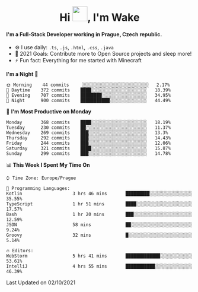 <h1 align="center">Hi <img src="https://raw.githubusercontent.com/MrWakeCZ/MrWakeCZ/master/Hi.gif" width="40px" />, I'm Wake</h1>

#### I'm a Full-Stack Developer working in Prague, Czech republic.
- ⚙️ I use daily: `.ts`, `.js`, `.html`, `.css`, `.java`
- 🥅 2021 Goals: Contribute more to Open Source projects and sleep more!
- ⚡ Fun fact: Everything for me started with Minecraft

<!--START_SECTION:waka-->
**I'm a Night 🦉** 

```text
🌞 Morning    44 commits     ░░░░░░░░░░░░░░░░░░░░░░░░░   2.17% 
🌆 Daytime    372 commits    ████░░░░░░░░░░░░░░░░░░░░░   18.39% 
🌃 Evening    707 commits    ████████░░░░░░░░░░░░░░░░░   34.95% 
🌙 Night      900 commits    ███████████░░░░░░░░░░░░░░   44.49%

```
📅 **I'm Most Productive on Monday** 

```text
Monday       368 commits    ████░░░░░░░░░░░░░░░░░░░░░   18.19% 
Tuesday      230 commits    ██░░░░░░░░░░░░░░░░░░░░░░░   11.37% 
Wednesday    269 commits    ███░░░░░░░░░░░░░░░░░░░░░░   13.3% 
Thursday     292 commits    ███░░░░░░░░░░░░░░░░░░░░░░   14.43% 
Friday       244 commits    ███░░░░░░░░░░░░░░░░░░░░░░   12.06% 
Saturday     321 commits    ████░░░░░░░░░░░░░░░░░░░░░   15.87% 
Sunday       299 commits    ███░░░░░░░░░░░░░░░░░░░░░░   14.78%

```


📊 **This Week I Spent My Time On** 

```text
⌚︎ Time Zone: Europe/Prague

💬 Programming Languages: 
Kotlin                   3 hrs 46 mins       █████████░░░░░░░░░░░░░░░░   35.55% 
TypeScript               1 hr 51 mins        ████░░░░░░░░░░░░░░░░░░░░░   17.57% 
Bash                     1 hr 20 mins        ███░░░░░░░░░░░░░░░░░░░░░░   12.59% 
JSON                     58 mins             ██░░░░░░░░░░░░░░░░░░░░░░░   9.24% 
Groovy                   32 mins             █░░░░░░░░░░░░░░░░░░░░░░░░   5.14%

🔥 Editors: 
WebStorm                 5 hrs 41 mins       █████████████░░░░░░░░░░░░   53.61% 
IntelliJ                 4 hrs 55 mins       ███████████░░░░░░░░░░░░░░   46.39%

```


 Last Updated on 02/10/2021
<!--END_SECTION:waka-->
